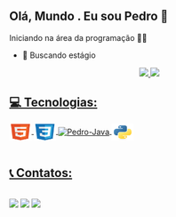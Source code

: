## Olá, Mundo . Eu sou Pedro 👋
Iniciando na área da programação 👨‍💻
- 🔭 Buscando estágio 


<div align="center">
  <a href="https://github.com/pedrooguilherme">
  <img width="45%" src="https://github-readme-stats.vercel.app/api?username=pedrooguilherme&show_icons=true&theme=vision-friendly-dark&include_all_commits=true&count_private=true"/>
  <img width="54%" src="https://github-readme-stats.vercel.app/api/top-langs/?username=pedrooguilherme&layout=compact&langs_count=7&theme=vision-friendly-dark"/>
</div>
  

## 💻 Tecnologias:
  
  <div style="display: inline_block">
  <img align="center" alt="Pedro-HTML" height="30" width="40" src="https://raw.githubusercontent.com/devicons/devicon/master/icons/html5/html5-original.svg">
  <img align="center" alt="Pedro-CSS" height="30" width="40" src="https://raw.githubusercontent.com/devicons/devicon/master/icons/css3/css3-original.svg">
  <img align="center" alt="Pedro-Java" height="30" width="40" src="https://cdn.jsdelivr.net/gh/devicons/devicon/icons/java/java-original.svg" />
   <img align="center" alt="Pedro-Python" height="30" width="40" src="https://raw.githubusercontent.com/devicons/devicon/master/icons/python/python-original.svg">
  </div><br>
  

## 📞 Contatos: 
  <div style="display: inline_block"><br>
   <a href="https://discord.gg/Pedro_" target="_blank"><img src="https://img.shields.io/badge/Discord-7289DA?style=for-the-badge&logo=discord&logoColor=white" target="_blank"></a> 
  <a href = "pdroguilherme1.7@gmail.com"><img src="https://img.shields.io/badge/-Gmail-%23333?style=for-the-badge&logo=gmail&logoColor=white" target="_blank"></a>
  <a href="https://www.linkedin.com/in/pedro-guilherme-022b90242/" target="_blank"><img src="https://img.shields.io/badge/-LinkedIn-%230077B5?style=for-the-badge&logo=linkedin&logoColor=white" target="_blank"></a> 
<!--
**PedrooGuilherme/PedrooGuilherme** is a ✨ _special_ ✨ repository because its `README.md` (this file) appears on your GitHub profile.

Here are some ideas to get you started:

- 🔭 I’m currently working on ...
- 🌱 I’m currently learning ...
- 👯 I’m looking to collaborate on ...
- 🤔 I’m looking for help with ...
- 💬 Ask me about ...
- 📫 How to reach me: ...
- 😄 Pronouns: ...
- ⚡ Fun fact: ...
-->
